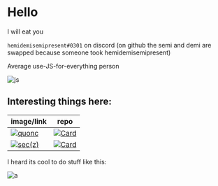 # Hello

I will eat you

`hemidemisemipresent#0301` on discord (on github the semi and demi are swapped because someone took hemidemisemipresent)

Average use-JS-for-everything person

![js](https://github-readme-stats.vercel.app/api/top-langs/?username=hemisemidemipresent&langs_count=15&theme=material-palenight&layout=compact)

## Interesting things here:

| image/link                                                                                                                                                                  | repo                                                                                                                                                                                  |
| --------------------------------------------------------------------------------------------------------------------------------------------------------------------------- | ------------------------------------------------------------------------------------------------------------------------------------------------------------------------------------- |
| [![quonc](https://cdn.discordapp.com/splashes/598768024761139240/61f85a7c24282c9333788b76ee0139f2.jpg?size=300)](https://cq.netlify.app)                                    | [![Card](https://github-readme-stats.vercel.app/api/pin/?username=hemisemidemipresent&repo=cyberquincy&theme=material-palenight)](https://github.com/hemisemidemipresent/cyberquincy) |
| [![sec(z)](https://media.discordapp.net/attachments/699781597515481159/929364835211300884/graph.png?width=300&height=300)](https://hemisemidemipresent.github.io/complex3/) | [![Card](https://github-readme-stats.vercel.app/api/pin/?username=hemisemidemipresent&repo=complex3&theme=material-palenight)](https://github.com/hemisemidemipresent/complex3)       |

I heard its cool to do stuff like this:

![a](https://github-readme-stats.vercel.app/api?username=hemisemidemipresent&show_icons=true&line_height=27&theme=material-palenight&include_all_commits=true)
